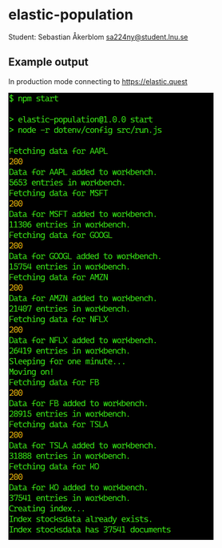 # elastic-population

Student: Sebastian Åkerblom <sa224ny@student.lnu.se>

## Example output

In production mode connecting to <https://elastic.quest>

![Example output](./img/example-output.png)